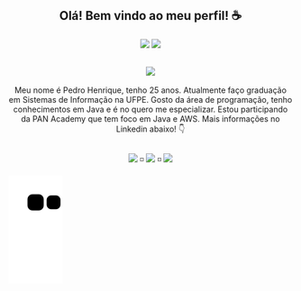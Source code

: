## <p  align="center">Olá! Bem vindo ao meu perfil! ☕</p>

<div align="center">
  <a href="https://github.com/PedroHenriquebc"></a>
  <img height="180em" src="https://github-readme-stats.vercel.app/api?username=PedroHenriquebc&show_icons=true&theme=gruvbox_light&include_all_commits=true&count_private=true"/>
  <a href="https://github.com/PedroHenriquebc"></a>
  <img height="180em" src="https://github-readme-stats.vercel.app/api/top-langs/?username=PedroHenriquebc&layout=compact&langs_count=7&theme=gruvbox_light"/>
</div>  
    
  ##
  
 

<div align="center" >
   <p align="center"><img height="130em" src="https://media.giphy.com/media/RbDKaczqWovIugyJmW/giphy.gif"/></p>
  Meu nome é Pedro Henrique, tenho 25 anos. Atualmente faço graduação em Sistemas de Informação na UFPE. Gosto da área de programação, tenho conhecimentos em Java e é no quero me especializar. Estou participando da PAN Academy que tem foco em Java e AWS. Mais informações no Linkedin abaixo! 👇
</div>

    
  ##
  
  <div align="center"> 
<!--- <a href="https://www.instagram.com/p_henriquebc/" target="_blank"><img src="https://img.shields.io/badge/-Instagram-%23E4405F?style=for-the-badge&logo=instagram&logoColor=white" target="_blank"></a> --->
  <a href = "mailto:pedrohbc96@gmail.com"><img src="https://img.shields.io/badge/-Gmail-%23333?style=for-the-badge&logo=gmail&logoColor=white" target="_blank"></a> ◽ 
  <a href="https://www.linkedin.com/in/pedro-henriquebc/" target="_blank"><img src="https://img.shields.io/badge/-LinkedIn-%230077B5?style=for-the-badge&logo=linkedin&logoColor=white" target="_blank"></a> ◽
 <!--- <a href="https://www.facebook.com/pedrohbc1/" target="_blank"><img src="https://img.shields.io/badge/Facebook-1877F2?style=for-the-badge&logo=facebook&logoColor=white" target="_blank"></a> --->
   <a href="https://api.whatsapp.com/send?phone=5581993956156&text=Olá" target="_blank"><img src="https://img.shields.io/badge/WhatsApp-25D366?style=for-the-badge&logo=whatsapp&logoColor=white" target="_blank"></a>
 </div>
   
 ![Snake animation](https://github.com/PedroHenriquebc/PedroHenriquebc/blob/output/github-contribution-grid-snake.svg)
